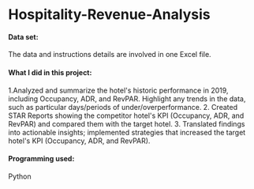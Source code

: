 # Hospitality-Revenue-Analysis

#### Data set: 
The data and instructions details are involved in one Excel file. 

#### What I did in this project: 
1.Analyzed and summarize the hotel's historic performance in 2019, including Occupancy, ADR, and RevPAR. Highlight any trends in the data, such as particular days/periods of under/overperformance.
2. Created STAR Reports showing the competitor hotel's KPI (Occupancy, ADR, and RevPAR) and compared them with the target hotel. 
3. Translated findings into actionable insights; implemented strategies that increased the target hotel's KPI (Occupancy, ADR, and RevPAR).  

#### Programming used: 
Python 
